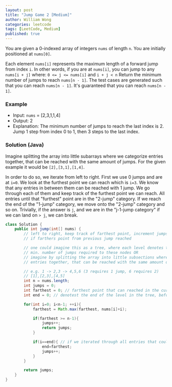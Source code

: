 ```yaml
---
layout: post
title: "Jump Game 2 [Medium]"
author: William Wong
categories: leetcode
tags: [LeetCode, Medium]
published: true
---
```


You are given a 0-indexed array of integers `nums` of length `n`. You are initially positioned at `nums[0]`.

Each element `nums[i]` represents the maximum length of a forward jump from index `i`. In other words, if you are at `nums[i]`, you can jump to any `nums[i + j]` where:
`0 <= j <= nums[i]` and `i + j < n`
Return the minimum number of jumps to reach `nums[n - 1]`. The test cases are generated such that you can reach `nums[n - 1]`.
It's guaranteed that you can reach `nums[n - 1]`.

### Example
- Input: `nums` = [2,3,1,1,4]
- Output: 2
- Explanation: The minimum number of jumps to reach the last index is 2. Jump 1 step from index 0 to 1, then 3 steps to the last index.

### Solution (Java)
Imagine splitting the array into little subarrays where we categorize entries together, that can be reached with the same amount of jumps.
For the given example it would be `[2],[3,1],[1,4]`.

In order to do so, we iterate from left to right. First we use 0 jumps and are at `i=0`. We look at the furthest point we can reach which is `i=3`. We know that any entries in between them can be reached with 1 jump. We go through each of them and keep track of the furthest point we can reach. All entries until that "furthest" point are in the "2-jump" category. If we reach the end of the "1-jump" category, we move onto the "2-jump" category and so on.
Trivially, if the answer is `j`, and we are in the "j-1-jump category" if we can land on `> j`, we can break.

```java
class Solution {
    public int jump(int[] nums) {
        // left to right, keep track of farthest point, increment jumps
        // if farthers point from previous jump reached

        // one could imagine this as a tree, where each level denotes the
        // min. number of jumps required to these nodes OR
        // imagine by splitting the array into little subsections where categorize
        // entries together, that can be reached with the same amount of jumps

        // e.g. 1 -> 2,3 -> 4,5,6 (3 requires 1 jump, 6 requires 2)
        // [1],[2,3],[4,5]
        int n = nums.length;
        int jumps = 0;
        int farthest = 0; // farthest point that can reached in the current "jump" level
        int end = 0; // denotest the end of the level in the tree, before going to next level

        for(int i=0; i<n-1; ++i){
            farthest = Math.max(farthest, nums[i]+i);

            if(farthest >= n-1){
                jumps++;
                return jumps;
            }

            if(i==end){ // if we iterated through all entries that could be reached from last jump
                end=farthest; 
                jumps++;
            }
        }

        return jumps;
    }
}
```
